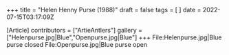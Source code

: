 +++
title = "Helen Henny Purse (1988)"
draft = false
tags = [ ]
date = 2022-07-15T03:17:09Z

[Article]
contributors = ["ArtieAntlers"]
gallery = ["Helenpurse.jpg|Blue","Openpurse.jpg|Blue"]
+++
<gallery>
File:Helenpurse.jpg|Blue purse closed
File:Openpurse.jpg|Blue purse open
</gallery>